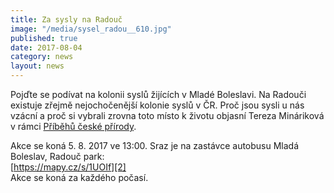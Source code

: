 ```yaml
---
title: Za sysly na Radouč
image: "/media/sysel_radou__610.jpg"
published: true
date: 2017-08-04
category: news
layout: news
---
```

Pojďte se podívat na kolonii syslů žijících v Mladé Boleslavi. Na
Radouči existuje zřejmě nejochočenější kolonie syslů v ČR. Proč jsou
sysli u nás vzácní a proč si vybrali zrovna toto místo k životu objasní
Tereza Mináriková v rámci [Příběhů české přírody][1].

Akce se koná 5. 8. 2017 ve 13:00. Sraz je na zastávce autobusu Mladá
Boleslav, Radouč park:  
[https://mapy.cz/s/1UOIf][2]  
Akce se koná za každého počasí.


[1]: https://www.facebook.com/pribehyceskeprirody/
[2]: https://mapy.cz/s/1UOIf
